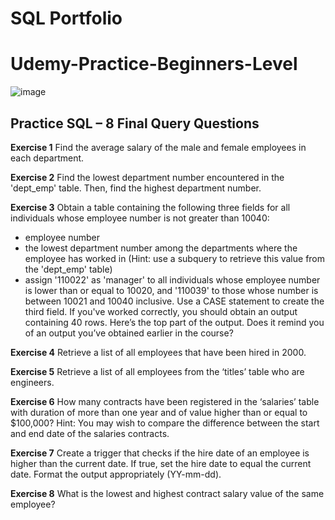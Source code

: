 # SQL Portfolio
# Udemy-Practice-Beginners-Level

![image](https://user-images.githubusercontent.com/106369674/215378413-6764929e-d0de-4975-ac4f-62909fad16ac.png)

## Practice SQL – 8 Final Query Questions

**Exercise 1**
Find the average salary of the male and female employees in each department.

**Exercise 2**
Find the lowest department number encountered in the 'dept_emp' table. Then, find the highest
department number.

**Exercise 3**
Obtain a table containing the following three fields for all individuals whose employee number is not
greater than 10040:
- employee number
- the lowest department number among the departments where the employee has worked in (Hint: use
a subquery to retrieve this value from the 'dept_emp' table)
- assign '110022' as 'manager' to all individuals whose employee number is lower than or equal to 10020,
and '110039' to those whose number is between 10021 and 10040 inclusive.
Use a CASE statement to create the third field.
If you've worked correctly, you should obtain an output containing 40 rows.
Here’s the top part of the output. Does it remind you of an output you’ve obtained earlier in the course?

**Exercise 4**
Retrieve a list of all employees that have been hired in 2000.

**Exercise 5**
Retrieve a list of all employees from the ‘titles’ table who are engineers.

**Exercise 6**
How many contracts have been registered in the ‘salaries’ table with duration of more than one year and
of value higher than or equal to $100,000?
Hint: You may wish to compare the difference between the start and end date of the salaries contracts.

**Exercise 7**
Create a trigger that checks if the hire date of an employee is higher than the current date. If true, set the
hire date to equal the current date. Format the output appropriately (YY-mm-dd).


**Exercise 8**
What is the lowest and highest contract salary value of the same employee? 


